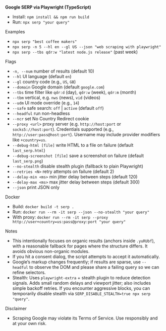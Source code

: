 **Google SERP via Playwright (TypeScript)**

- Install: `npm install && npm run build`
- Run: `npx serp "your query"`

Examples
- `npx serp "best coffee makers"`
- `npx serp -n 5 --hl en --gl US --json "web scraping with playwright"`
- `npx serp --tbs qdr:w "latest node.js release"` (past week)

Flags
- `-n, --num` number of results (default 10)
- `--hl` UI language (default `en`)
- `--gl` country code (e.g., `US`, `GB`)
- `--domain` Google domain (default `google.com`)
- `--tbs` time filter like `qdr:d` (day), `qdr:w` (week), `qdr:m` (month)
- `--tbm` vertical, e.g. `nws` (news), `vid` (videos)
- `--udm` UI mode override (e.g., `14`)
- `--safe` safe search: `off` | `active` (default `off`)
- `--headful` run non-headless
- `--ncr` set No Country Redirect cookie
- `--proxy <url>` proxy server (e.g. `http://host:port` or `socks5://host:port`). Credentials supported (e.g., `http://user:pass@host:port`). Username may include provider modifiers like `+country=us`.
- `--debug-html [file]` write HTML to a file on failure (default `last_serp.html`)
- `--debug-screenshot [file]` save a screenshot on failure (default `last_serp.png`)
- `--no-stealth` disable stealth plugin (fallback to plain Playwright)
- `--retries <N>` retry attempts on failure (default 2)
- `--delay-min <ms>` min jitter delay between steps (default 120)
- `--delay-max <ms>` max jitter delay between steps (default 300)
- `--json` print JSON only

Docker
- Build: `docker build -t serp .`
- Run: `docker run --rm -it serp --json --no-stealth "your query"`
- With proxy: `docker run --rm -it serp --proxy http://user+country=us:pass@proxy:port "your query"`

Notes
- This intentionally focuses on organic results (anchors inside `.yuRUbf`), with a reasonable fallback for pages where the structure differs. It avoids obvious non-organic modules.
- If you hit a consent dialog, the script attempts to accept it automatically.
- Google’s markup changes frequently; if results are sparse, use `--headful` to observe the DOM and please share a failing query so we can refine selectors.
- Stealth: Uses `playwright-extra` + stealth plugin to reduce detection signals. Adds small random delays and viewport jitter; also includes simple backoff retries. If you encounter aggressive blocks, you can temporarily disable stealth via `SERP_DISABLE_STEALTH=true npx serp "query"`.

Disclaimer
- Scraping Google may violate its Terms of Service. Use responsibly and at your own risk.
